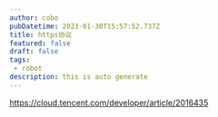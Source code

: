 ```yaml
---
author: cobo
pubDatetime: 2023-01-30T15:57:52.737Z
title: https协议
featured: false
draft: false
tags:
 - robot
description: this is auto generate
---
```

https://cloud.tencent.com/developer/article/2016435